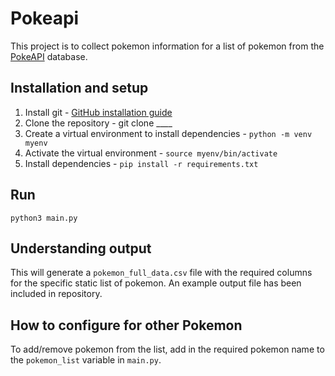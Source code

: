 # Pokeapi

This project is to collect pokemon information for a list of pokemon from the [PokeAPI](https://pokeapi.co/) database.

## Installation and setup

1. Install git -  [GitHub installation guide](https://github.com/git-guides/install-git) 
2. ⁠Clone the repository - git clone ____ 
3. ⁠Create a virtual environment to install dependencies - `python -m venv myenv` 
4. ⁠Activate the virtual environment - `source myenv/bin/activate` 
5. ⁠Install dependencies - `pip install -r requirements.txt` 

## Run
`python3 main.py`

## Understanding output
This will generate a `pokemon_full_data.csv` file with the required columns for the specific static list of pokemon. An example output file has been included in repository.

## How to configure for other Pokemon
To add/remove pokemon from the list, add in the required pokemon name to the `pokemon_list` variable in `main.py`.
